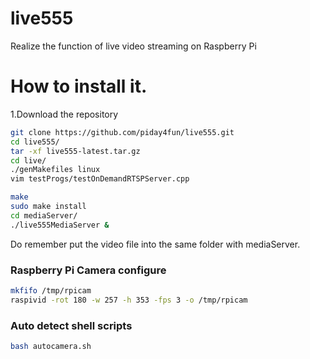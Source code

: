 # live555
Realize the function of live video streaming on Raspberry Pi
# How to install it.
1.Download the repository 
```bash 
git clone https://github.com/piday4fun/live555.git
cd live555/
tar -xf live555-latest.tar.gz
cd live/
./genMakefiles linux
vim testProgs/testOnDemandRTSPServer.cpp

make 
sudo make install
cd mediaServer/
./live555MediaServer & 
```
Do remember put the video file into the same folder with mediaServer.
### Raspberry Pi Camera configure
```bash
mkfifo /tmp/rpicam
raspivid -rot 180 -w 257 -h 353 -fps 3 -o /tmp/rpicam
```
### Auto detect shell scripts
```bash
bash autocamera.sh
```
